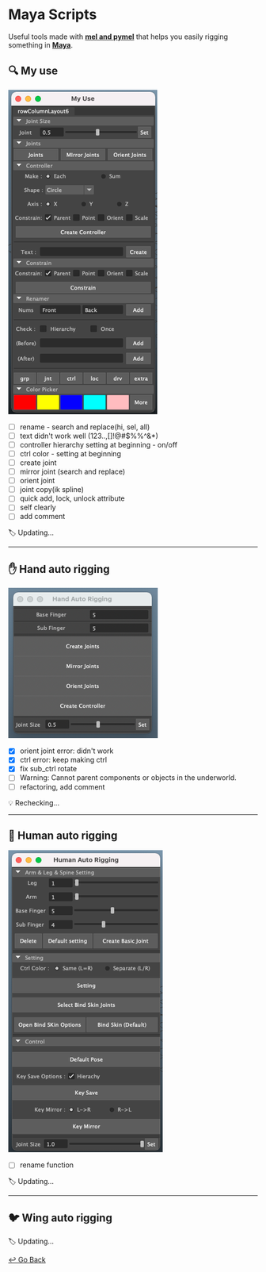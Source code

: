 

# Maya Scripts

Useful tools made with [**mel and pymel**](https://help.autodesk.com/cloudhelp/2020/ENU/Maya-Tech-Docs/PyMel/index.html) that helps you easily rigging something in **[Maya](https://www.autodesk.com/products/maya/overview?support=ADVANCED&plc=MAYA&term=3-YEAR&quantity=1)**.



## :mag: My use

![My_use](https://github.com/lisy0123/Maya_Scripts/blob/master/My_use.png)

- [ ] rename - search and replace(hi, sel, all)
- [ ] text didn't work well (123..,[]!@#$%%^&*)
- [ ] controller hierarchy setting at beginning - on/off
- [ ] ctrl color - setting at beginning
- [ ] create joint
- [ ] mirror joint (search and replace)
- [ ] orient joint
- [ ] joint copy(ik spline)
- [ ] quick add, lock, unlock attribute
- [ ] self clearly
- [ ] add comment

:label: Updating...

---

## :hand: Hand auto rigging

![Hand_auto_rigging](https://github.com/lisy0123/Maya_Scripts/blob/master/Hand_auto_rigging.png)

- [x] orient joint error: didn't work
- [x] ctrl error: keep making ctrl
- [x] fix sub_ctrl rotate
- [ ] Warning: Cannot parent components or objects in the underworld.
- [ ] refactoring, add comment

:bulb: Rechecking...

---

## :couple: Human auto rigging

![Human_auto_rigging](https://github.com/lisy0123/Maya_Scripts/blob/master/Human_auto_rigging.png)

- [ ] rename function

:label: Updating...

----

## :bird: Wing auto rigging



:label: Updating...



[↩️ Go Back](https://github.com/lisy0123/Study)
